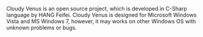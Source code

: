 Cloudy Venus is an open source project, which is developed in C-Sharp language by HANG  Feifei.
Cloudy Venus is designed for Microsoft Windows Vista and MS Windows 7, however, it may works on other Windows OS with unknown problems or bugs.